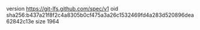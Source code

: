 version https://git-lfs.github.com/spec/v1
oid sha256:b437a21f8f2c4a8305b0cf475a3a26c1532469fd4a283d520896dea62842c13e
size 1964
